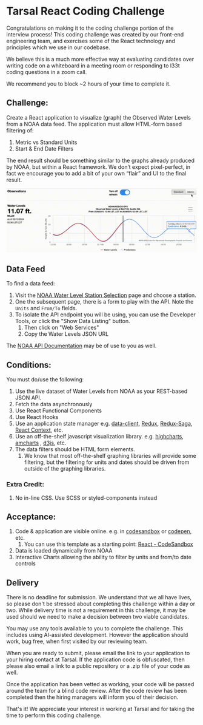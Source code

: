 # Tarsal React Coding Challenge

Congratulations on making it to the coding challenge portion of the interview process!  This coding challenge was created by our front-end engineering team, and exercises some of the React technology and principles which we use in our codebase.

We believe this is a much more effective way at evaluating candidates over writing code on a whiteboard in a meeting room or responding to l33t coding questions in a zoom call.

We recommend you to block ~2 hours of your time to complete it.

## Challenge:

Create a React application to visualize (graph) the Observed Water Levels from a NOAA data feed.  The application must allow HTML-form based filtering of:
1. Metric vs Standard Units
1. Start &amp; End Date Filters

The end result should be something similar to the graphs already produced by NOAA, but within a React framework.  We don’t expect pixel-perfect, in fact we encourage you to add a bit of your own “flair” and UI to the final result.

![Example Result](tarsal-code-challenge.gif)


## Data Feed

To find a data feed:
1. Visit the [NOAA Water Level Station Selection](https://tidesandcurrents.noaa.gov/stations.html?type=Water+Levels) page and choose a station.
1. One the subsequent page, there is a form to play with the API.   Note the `Units` and `From/To` fields. 
1. To isolate the API endpoint you will be using, you can use the Developer Tools, or click the "Show Data Listing" button.  
   1. Then click on "Web Services"
   1. Copy the Water Levels JSON URL

The [NOAA API Documentation](https://api.tidesandcurrents.noaa.gov/api/prod/) may be of use to you as well.


## Conditions:

You must do/use the following:
1. Use the live dataset of Water Levels from NOAA as your REST-based JSON API.
1. Fetch the data asynchronously
1. Use React Functional Components
1. Use React Hooks
1. Use an application state manager  e.g. [data-client](https://github.com/reactive/data-client), [Redux](https://redux.js.org/), [Redux-Saga](https://redux-saga.js.org/), [React Context](https://react.dev/learn/passing-data-deeply-with-context), etc.
1. Use an off-the-shelf javascript visualization library.  e.g. [highcharts](https://highcharts.com), [amcharts](https://amcharts.com) , [d3js](https://d3js.org/), etc.
1. The data filters should be HTML form elements.  
   1. We know that most off-the-shelf graphing libraries will provide some filtering, but the filtering for units and dates should be driven from outside of the graphing libraries.

### Extra Credit:

1. No in-line CSS.  Use SCSS or styled-components instead

## Acceptance:

1. Code & application are visible online.  e.g. in [codesandbox](codesandbox.io) or [codepen](codepen.io), etc. 
   1. You can use this template as a starting point: [React - CodeSandbox](https://codesandbox.io/s/react-new) 
1. Data is loaded dynamically from NOAA
1. Interactive Charts allowing the ability to filter by units and from/to date controls

## Delivery

There is no deadline for submission.  We understand that we all have lives, so please don't be stressed about completing this challenge within a day or two.  While delivery time is not a requirement in this challenge, it may be used should we need to make a decision between two viable candidates.

You may use any tools available to you to complete the challenge.  This includes using AI-assisted development.  However the application should work, bug free, when first visited by our reviewing team.  

When you are ready to submit, please email the link to your application to your hiring contact at Tarsal.  If the application code is obfuscated, then please also email a link to a public repository or a .zip file of your code as well.

Once the application has been vetted as working, your code will be passed around the team for a blind code review.  After the code review has been completed then the hiring managers will inform you of their decision.

That's it!  We appreciate your interest in working at Tarsal and for taking the time to perform this coding challenge.  
